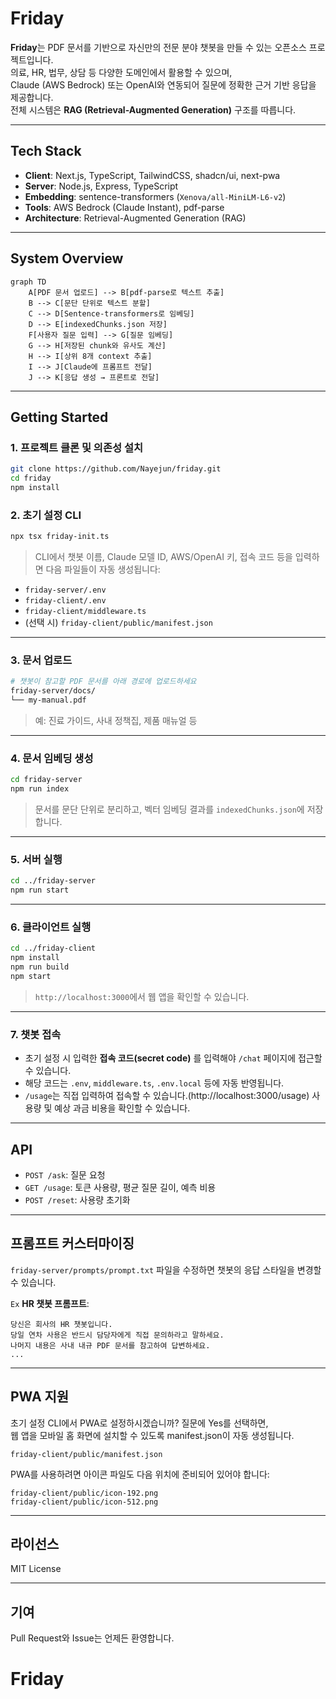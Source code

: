 # Friday

**Friday**는 PDF 문서를 기반으로 자신만의 전문 분야 챗봇을 만들 수 있는 오픈소스 프로젝트입니다. <br/>
의료, HR, 법무, 상담 등 다양한 도메인에서 활용할 수 있으며,<br/>
Claude (AWS Bedrock) 또는 OpenAI와 연동되어 질문에 정확한 근거 기반 응답을 제공합니다.<br/>
전체 시스템은 **RAG (Retrieval-Augmented Generation)** 구조를 따릅니다.

---

## Tech Stack

-  **Client**: Next.js, TypeScript, TailwindCSS, shadcn/ui, next-pwa
-  **Server**: Node.js, Express, TypeScript
-  **Embedding**: sentence-transformers (`Xenova/all-MiniLM-L6-v2`)
-  **Tools**: AWS Bedrock (Claude Instant), pdf-parse
-  **Architecture**: Retrieval-Augmented Generation (RAG)

---

## System Overview

```mermaid
graph TD
    A[PDF 문서 업로드] --> B[pdf-parse로 텍스트 추출]
    B --> C[문단 단위로 텍스트 분할]
    C --> D[Sentence-transformers로 임베딩]
    D --> E[indexedChunks.json 저장]
    F[사용자 질문 입력] --> G[질문 임베딩]
    G --> H[저장된 chunk와 유사도 계산]
    H --> I[상위 8개 context 추출]
    I --> J[Claude에 프롬프트 전달]
    J --> K[응답 생성 → 프론트로 전달]
```

---

## Getting Started

### 1. 프로젝트 클론 및 의존성 설치

```bash
git clone https://github.com/Nayejun/friday.git
cd friday
npm install
```

### 2. 초기 설정 CLI

```bash
npx tsx friday-init.ts
```

> CLI에서 챗봇 이름, Claude 모델 ID, AWS/OpenAI 키, 접속 코드 등을 입력하면 다음 파일들이 자동 생성됩니다:

-  `friday-server/.env`
-  `friday-client/.env`
-  `friday-client/middleware.ts`
-  (선택 시) `friday-client/public/manifest.json`

---

### 3. 문서 업로드

```bash
# 챗봇이 참고할 PDF 문서를 아래 경로에 업로드하세요
friday-server/docs/
└── my-manual.pdf
```

> 예: 진료 가이드, 사내 정책집, 제품 매뉴얼 등

---

### 4. 문서 임베딩 생성

```bash
cd friday-server
npm run index
```

> 문서를 문단 단위로 분리하고, 벡터 임베딩 결과를 `indexedChunks.json`에 저장합니다.

---

### 5. 서버 실행

```bash
cd ../friday-server
npm run start
```

---

### 6. 클라이언트 실행

```bash
cd ../friday-client
npm install
npm run build
npm start
```

> `http://localhost:3000`에서 웹 앱을 확인할 수 있습니다.

---

### 7. 챗봇 접속

-  초기 설정 시 입력한 **접속 코드(secret code)** 를 입력해야 `/chat` 페이지에 접근할 수 있습니다.
-  해당 코드는 `.env`, `middleware.ts`, `.env.local` 등에 자동 반영됩니다.
-  `/usage`는 직접 입력하여 접속할 수 있습니다.(http://localhost:3000/usage) 사용량 및 예상 과금 비용을 확인할 수 있습니다.

---

## API

-  `POST /ask`: 질문 요청
-  `GET /usage`: 토큰 사용량, 평균 질문 길이, 예측 비용
-  `POST /reset`: 사용량 초기화

---

## 프롬프트 커스터마이징

`friday-server/prompts/prompt.txt` 파일을 수정하면 챗봇의 응답 스타일을 변경할 수 있습니다.

`Ex` **HR 챗봇 프롬프트**:

```
당신은 회사의 HR 챗봇입니다.
당일 연차 사용은 반드시 담당자에게 직접 문의하라고 말하세요.
나머지 내용은 사내 내규 PDF 문서를 참고하여 답변하세요.
...
```

---

## PWA 지원

초기 설정 CLI에서 PWA로 설정하시겠습니까? 질문에 Yes를 선택하면,<br/>
웹 앱을 모바일 홈 화면에 설치할 수 있도록 manifest.json이 자동 생성됩니다.

`friday-client/public/manifest.json`

PWA를 사용하려면 아이콘 파일도 다음 위치에 준비되어 있어야 합니다:

`friday-client/public/icon-192.png`<br/>
`friday-client/public/icon-512.png`

---

## 라이선스

MIT License

---

## 기여

Pull Request와 Issue는 언제든 환영합니다.
# Friday
